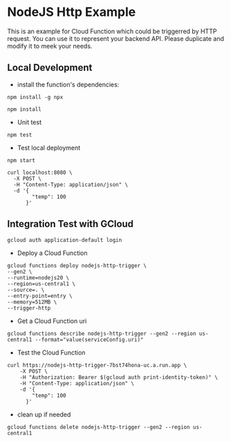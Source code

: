 # NodeJS Http Example

This is an example for Cloud Function which could be triggerred by HTTP request. You can use it to represent your backend API. Please duplicate and modify it to meek your needs.  


## Local Development
*  install the function's dependencies:
```shell
npm install -g npx
```

```shell
npm install
```

* Unit test

```shell
npm test
```

* Test local deployment
```shell
npm start 
```

```shell
curl localhost:8080 \
  -X POST \
  -H "Content-Type: application/json" \
  -d '{
        "temp": 100
      }'
```


## Integration Test with GCloud

```
gcloud auth application-default login
```

* Deploy a Cloud Function
```shell
gcloud functions deploy nodejs-http-trigger \
--gen2 \
--runtime=nodejs20 \
--region=us-central1 \
--source=. \
--entry-point=entry \
--memory=512MB \
--trigger-http 
```


* Get a Cloud Function uri
```shell
gcloud functions describe nodejs-http-trigger --gen2 --region us-central1 --format="value(serviceConfig.uri)"
```

* Test the Cloud Function
```shell
curl https://nodejs-http-trigger-7bst74hona-uc.a.run.app \
    -X POST \
    -H "Authorization: Bearer $(gcloud auth print-identity-token)" \
    -H "Content-Type: application/json" \
    -d '{
        "temp": 100
      }'
```

* clean up if needed
```shell
gcloud functions delete nodejs-http-trigger --gen2 --region us-central1
```

